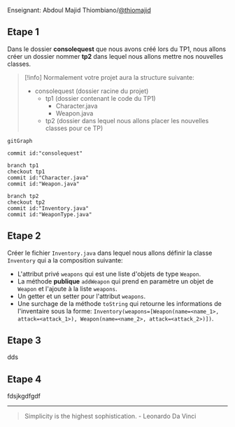 Enseignant: Abdoul Majid Thiombiano/[@thiomajid](https://github.com/thiomajid)

## Etape 1
Dans le dossier **consolequest** que nous avons créé lors du TP1, nous allons créer un dossier nommer **tp2** dans lequel nous allons mettre nos nouvelles classes.
>[!info]
>Normalement votre projet aura la structure suivante:
>- consolequest (dossier racine du projet)
>	- tp1 (dossier contenant le code du TP1)
>		- Character.java
>		- Weapon.java
>	- tp2 (dossier dans lequel nous allons placer les nouvelles classes pour ce TP)


```mermaid
gitGraph

commit id:"consolequest"

branch tp1
checkout tp1
commit id:"Character.java"
commit id:"Weapon.java"

branch tp2
checkout tp2
commit id:"Inventory.java"
commit id:"WeaponType.java"
```


## Etape 2
Créer le fichier `Inventory.java` dans lequel nous allons définir la classe `Inventory` qui a la composition suivante:
- L'attribut privé `weapons` qui est une liste d'objets de type `Weapon`.
- La méthode **publique** `addWeapon` qui prend en paramètre un objet de `Weapon` et l'ajoute à la liste `weapons`.
- Un getter et un setter pour l'attribut `weapons`.
- Une surchage de la méthode `toString` qui retourne les informations de l'inventaire sous la forme: `Inventory(weapons=[Weapon(name=<name_1>, attack=<attack_1>), Weapon(name=<name_2>, attack=<attack_2>)])`.


## Etape 3
dds


## Etape 4
fdsjkgdfgdf


---
>Simplicity is the highest sophistication.
\- Leonardo Da Vinci
